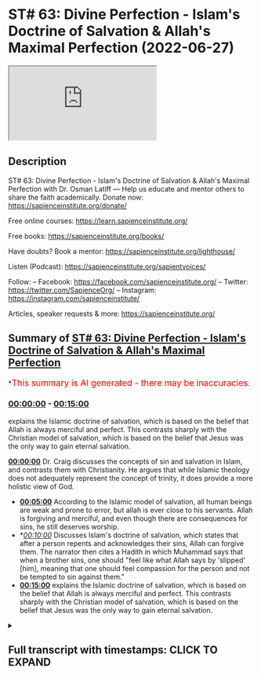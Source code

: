 # ST# 63: Divine Perfection - Islam's Doctrine of Salvation & Allah's Maximal Perfection (2022-06-27)

<iframe loading='lazy' src='https://www.youtube.com/embed/Nv7ek29NEo4'></iframe>

## Description

ST# 63: Divine Perfection - Islam's Doctrine of Salvation & Allah's Maximal Perfection with Dr. Osman Latiff
—
Help us educate and mentor others to share the faith academically.
Donate now: https://sapienceinstitute.org/donate/ 

Free online courses: https://learn.sapienceinstitute.org/

Free books: https://sapienceinstitute.org/books/

Have doubts? Book a mentor: https://sapienceinstitute.org/lighthouse/

Listen (Podcast): https://sapienceinstitute.org/sapientvoices/

Follow:
– Facebook: https://facebook.com/sapienceinstitute.org/ 
– Twitter: https://twitter.com/SapienceOrg/ 
– Instagram: https://instagram.com/sapienceinstitute/ 

Articles, speaker requests & more: https://sapienceinstitute.org/

## Summary of [ST# 63: Divine Perfection - Islam's Doctrine of Salvation & Allah's Maximal Perfection](https://www.youtube.com/watch?v=Nv7ek29NEo4)


*<span style="color:red; font-size:125%">This summary is AI generated - there may be inaccuracies</span>.

### [00:00:00](https://www.youtube.com/watch?v=Nv7ek29NEo4&t=0) - [00:15:00](https://www.youtube.com/watch?v=Nv7ek29NEo4&t=900)

 explains the Islamic doctrine of salvation, which is based on the belief that Allah is always merciful and perfect. This contrasts sharply with the Christian model of salvation, which is based on the belief that Jesus was the only way to gain eternal salvation.

**[00:00:00](https://www.youtube.com/watch?v=Nv7ek29NEo4&t=0)**  Dr. Craig discusses the concepts of sin and salvation in Islam, and contrasts them with Christianity. He argues that while Islamic theology does not adequately represent the concept of trinity, it does provide a more holistic view of God.
* **[00:05:00](https://www.youtube.com/watch?v=Nv7ek29NEo4&t=300)** According to the Islamic model of salvation, all human beings are weak and prone to error, but allah is ever close to his servants. Allah is forgiving and merciful, and even though there are consequences for sins, he still deserves worship.
* **[00:10:00](https://www.youtube.com/watch?v=Nv7ek29NEo4&t=600)* Discusses Islam's doctrine of salvation, which states that after a person repents and acknowledges their sins, Allah can forgive them. The narrator then cites a Hadith in which Muhammad says that when a brother sins, one should "feel like what Allah says by 'slipped' [him], meaning that one should feel compassion for the person and not be tempted to sin against them."
* **[00:15:00](https://www.youtube.com/watch?v=Nv7ek29NEo4&t=900)**  explains the Islamic doctrine of salvation, which is based on the belief that Allah is always merciful and perfect. This contrasts sharply with the Christian model of salvation, which is based on the belief that Jesus was the only way to gain eternal salvation.

<details><summary><h2>Full transcript with timestamps: CLICK TO EXPAND</h2></summary>

[0:00:06](https://youtu.be/Nv7ek29NEo4?t=6) assalamu alaikum welcome to  
[0:00:07](https://youtu.be/Nv7ek29NEo4?t=7) sapientholdist drastic we're going  
[0:00:09](https://youtu.be/Nv7ek29NEo4?t=9) through my book divine perfection  
[0:00:11](https://youtu.be/Nv7ek29NEo4?t=11) christianity and islam on sin and  
[0:00:13](https://youtu.be/Nv7ek29NEo4?t=13) salvation  
[0:00:15](https://youtu.be/Nv7ek29NEo4?t=15) now dr craig's arguments presented in  
[0:00:17](https://youtu.be/Nv7ek29NEo4?t=17) his website and in his work against  
[0:00:20](https://youtu.be/Nv7ek29NEo4?t=20) islamic theism focus on a few different  
[0:00:22](https://youtu.be/Nv7ek29NEo4?t=22) areas one of them is to do with the idea  
[0:00:25](https://youtu.be/Nv7ek29NEo4?t=25) that god being maximally omniscient  
[0:00:26](https://youtu.be/Nv7ek29NEo4?t=26) all-knowing and therefore he isolates  
[0:00:28](https://youtu.be/Nv7ek29NEo4?t=28) the idea of trinity as represented in  
[0:00:30](https://youtu.be/Nv7ek29NEo4?t=30) the quran and says while this is not a  
[0:00:33](https://youtu.be/Nv7ek29NEo4?t=33) fair representation of trinity as  
[0:00:35](https://youtu.be/Nv7ek29NEo4?t=35) understood by christians and we've gone  
[0:00:37](https://youtu.be/Nv7ek29NEo4?t=37) through the verses that he isolates  
[0:00:40](https://youtu.be/Nv7ek29NEo4?t=40) looking at them very closely and clearly  
[0:00:42](https://youtu.be/Nv7ek29NEo4?t=42) remember by the way on this point allah  
[0:00:44](https://youtu.be/Nv7ek29NEo4?t=44) says  
[0:00:46](https://youtu.be/Nv7ek29NEo4?t=46) don't say three or trinity  
[0:00:48](https://youtu.be/Nv7ek29NEo4?t=48) the verse in fact is a full sweep  
[0:00:51](https://youtu.be/Nv7ek29NEo4?t=51) against all conceptions of tree  
[0:00:54](https://youtu.be/Nv7ek29NEo4?t=54) trinitarianism or trinity or tritheism  
[0:00:56](https://youtu.be/Nv7ek29NEo4?t=56) or any kind of versions of that and of  
[0:00:58](https://youtu.be/Nv7ek29NEo4?t=58) course much has been developed in  
[0:01:00](https://youtu.be/Nv7ek29NEo4?t=60) christian history throughout the  
[0:01:02](https://youtu.be/Nv7ek29NEo4?t=62) centuries so when allah says  
[0:01:05](https://youtu.be/Nv7ek29NEo4?t=65) don't say three it's a full sweep  
[0:01:07](https://youtu.be/Nv7ek29NEo4?t=67) against any conception  
[0:01:10](https://youtu.be/Nv7ek29NEo4?t=70) before then now and even perhaps  
[0:01:12](https://youtu.be/Nv7ek29NEo4?t=72) tomorrow about a trinitarian  
[0:01:14](https://youtu.be/Nv7ek29NEo4?t=74) tri-theistic model of god that's the  
[0:01:17](https://youtu.be/Nv7ek29NEo4?t=77) first thing to remember but secondly  
[0:01:19](https://youtu.be/Nv7ek29NEo4?t=79) we've gone through the verses that he  
[0:01:22](https://youtu.be/Nv7ek29NEo4?t=82) isolates and he things are a reflection  
[0:01:25](https://youtu.be/Nv7ek29NEo4?t=85) of a misconceived notion of the trinity  
[0:01:28](https://youtu.be/Nv7ek29NEo4?t=88) in the quran the second argument of  
[0:01:31](https://youtu.be/Nv7ek29NEo4?t=91) william lane craig and other  
[0:01:34](https://youtu.be/Nv7ek29NEo4?t=94) missionaries like him  
[0:01:36](https://youtu.be/Nv7ek29NEo4?t=96) focuses on the concept of of salvation  
[0:01:39](https://youtu.be/Nv7ek29NEo4?t=99) of soteriology about the cause of  
[0:01:41](https://youtu.be/Nv7ek29NEo4?t=101) salvation in in islam that he believes  
[0:01:44](https://youtu.be/Nv7ek29NEo4?t=104) is insufficient inadequate in  
[0:01:46](https://youtu.be/Nv7ek29NEo4?t=106) representing god's maximal holiness now  
[0:01:49](https://youtu.be/Nv7ek29NEo4?t=109) of course we've contrasted this with the  
[0:01:50](https://youtu.be/Nv7ek29NEo4?t=110) christian model of both hama theology  
[0:01:54](https://youtu.be/Nv7ek29NEo4?t=114) which is the concept of sin and then the  
[0:01:56](https://youtu.be/Nv7ek29NEo4?t=116) question of salvation and christianity  
[0:01:57](https://youtu.be/Nv7ek29NEo4?t=117) through atonement models that sought to  
[0:01:59](https://youtu.be/Nv7ek29NEo4?t=119) make sense of what um you know what what  
[0:02:03](https://youtu.be/Nv7ek29NEo4?t=123) happened between god and adam and how  
[0:02:05](https://youtu.be/Nv7ek29NEo4?t=125) they had an effect on us as human beings  
[0:02:06](https://youtu.be/Nv7ek29NEo4?t=126) in terms of us and god and the rift and  
[0:02:08](https://youtu.be/Nv7ek29NEo4?t=128) the chasm and then of course that  
[0:02:10](https://youtu.be/Nv7ek29NEo4?t=130) salvific  
[0:02:12](https://youtu.be/Nv7ek29NEo4?t=132) figure jesus christ who comes later to  
[0:02:14](https://youtu.be/Nv7ek29NEo4?t=134) atone for our sins  
[0:02:16](https://youtu.be/Nv7ek29NEo4?t=136) and we've looked at this  
[0:02:18](https://youtu.be/Nv7ek29NEo4?t=138) narrative  
[0:02:20](https://youtu.be/Nv7ek29NEo4?t=140) conception  
[0:02:21](https://youtu.be/Nv7ek29NEo4?t=141) theology and theory and constructed and  
[0:02:24](https://youtu.be/Nv7ek29NEo4?t=144) contrasted it with the quranic outlook  
[0:02:26](https://youtu.be/Nv7ek29NEo4?t=146) of what happened between god  
[0:02:29](https://youtu.be/Nv7ek29NEo4?t=149) and adam in the first place and how this  
[0:02:31](https://youtu.be/Nv7ek29NEo4?t=151) has a bearing on how we perceive of  
[0:02:33](https://youtu.be/Nv7ek29NEo4?t=153) god's maximal holiness  
[0:02:35](https://youtu.be/Nv7ek29NEo4?t=155) in light of that of that salvific of  
[0:02:37](https://youtu.be/Nv7ek29NEo4?t=157) that or that model of salvation but  
[0:02:39](https://youtu.be/Nv7ek29NEo4?t=159) there is much more to be said of course  
[0:02:41](https://youtu.be/Nv7ek29NEo4?t=161) about this remember that one of the  
[0:02:44](https://youtu.be/Nv7ek29NEo4?t=164) beautiful things that we have in the  
[0:02:45](https://youtu.be/Nv7ek29NEo4?t=165) quran  
[0:02:46](https://youtu.be/Nv7ek29NEo4?t=166) is we have this idea that god of course  
[0:02:48](https://youtu.be/Nv7ek29NEo4?t=168) is maximally holy but also maximally  
[0:02:51](https://youtu.be/Nv7ek29NEo4?t=171) perfect in all all forms from allah's  
[0:02:53](https://youtu.be/Nv7ek29NEo4?t=173) names and attributes allah is maximally  
[0:02:56](https://youtu.be/Nv7ek29NEo4?t=176) perfect maximally perfect in his wisdom  
[0:02:58](https://youtu.be/Nv7ek29NEo4?t=178) maximum perfect in his mercy maximum  
[0:03:00](https://youtu.be/Nv7ek29NEo4?t=180) perfect and his new knowledge and so on  
[0:03:02](https://youtu.be/Nv7ek29NEo4?t=182) and so forth in all things allah is  
[0:03:04](https://youtu.be/Nv7ek29NEo4?t=184) maximally perfect so  
[0:03:06](https://youtu.be/Nv7ek29NEo4?t=186) number one we believe that the  
[0:03:09](https://youtu.be/Nv7ek29NEo4?t=189) christians have this model about you  
[0:03:10](https://youtu.be/Nv7ek29NEo4?t=190) know like anselm for example who believe  
[0:03:12](https://youtu.be/Nv7ek29NEo4?t=192) that the the the the sin of adam had a  
[0:03:16](https://youtu.be/Nv7ek29NEo4?t=196) bearing on god's honor in the sense that  
[0:03:19](https://youtu.be/Nv7ek29NEo4?t=199) he says that god's honor was besmirched  
[0:03:21](https://youtu.be/Nv7ek29NEo4?t=201) through adam's sin god was now therefore  
[0:03:24](https://youtu.be/Nv7ek29NEo4?t=204) um you know  
[0:03:26](https://youtu.be/Nv7ek29NEo4?t=206) offended of course but his honor was  
[0:03:28](https://youtu.be/Nv7ek29NEo4?t=208) besmirched and the only one that could  
[0:03:30](https://youtu.be/Nv7ek29NEo4?t=210) restore that honor back to god was the  
[0:03:33](https://youtu.be/Nv7ek29NEo4?t=213) the blood sacrifice of the sinless one  
[0:03:35](https://youtu.be/Nv7ek29NEo4?t=215) jesus christ who happens to be god  
[0:03:37](https://youtu.be/Nv7ek29NEo4?t=217) himself who pays the price of that sin  
[0:03:39](https://youtu.be/Nv7ek29NEo4?t=219) back to himself  
[0:03:42](https://youtu.be/Nv7ek29NEo4?t=222) now  
[0:03:43](https://youtu.be/Nv7ek29NEo4?t=223) what does that mean of god  
[0:03:49](https://youtu.be/Nv7ek29NEo4?t=229) there is nothing  
[0:03:51](https://youtu.be/Nv7ek29NEo4?t=231) that you can do to frustrate god in the  
[0:03:56](https://youtu.be/Nv7ek29NEo4?t=236) heavens or in the earth  
[0:03:58](https://youtu.be/Nv7ek29NEo4?t=238) there is nothing that you could do to  
[0:03:59](https://youtu.be/Nv7ek29NEo4?t=239) frustrate god right to have a bearing on  
[0:04:02](https://youtu.be/Nv7ek29NEo4?t=242) god's holiness in the in the earth or in  
[0:04:04](https://youtu.be/Nv7ek29NEo4?t=244) the heavens nothing that we could do as  
[0:04:06](https://youtu.be/Nv7ek29NEo4?t=246) human beings to do that of course god is  
[0:04:08](https://youtu.be/Nv7ek29NEo4?t=248) holy maximally perfect all supreme all  
[0:04:10](https://youtu.be/Nv7ek29NEo4?t=250) wise all magnificent  
[0:04:12](https://youtu.be/Nv7ek29NEo4?t=252) look at this hadith prophetic hadith but  
[0:04:15](https://youtu.be/Nv7ek29NEo4?t=255) the prophet said that allah said subhana  
[0:04:17](https://youtu.be/Nv7ek29NEo4?t=257) wa to allah  
[0:04:18](https://youtu.be/Nv7ek29NEo4?t=258) ibadi all my servants  
[0:04:23](https://youtu.be/Nv7ek29NEo4?t=263) the first of you and the last of you and  
[0:04:25](https://youtu.be/Nv7ek29NEo4?t=265) the human of you in the junior view if  
[0:04:27](https://youtu.be/Nv7ek29NEo4?t=267) all of you  
[0:04:28](https://youtu.be/Nv7ek29NEo4?t=268) were in the heart of the most pious one  
[0:04:31](https://youtu.be/Nv7ek29NEo4?t=271) of you that would not increase my  
[0:04:33](https://youtu.be/Nv7ek29NEo4?t=273) kingdom in anything  
[0:04:35](https://youtu.be/Nv7ek29NEo4?t=275) i know my servants if the first and the  
[0:04:36](https://youtu.be/Nv7ek29NEo4?t=276) last of you and the human and the june  
[0:04:38](https://youtu.be/Nv7ek29NEo4?t=278) of you were in the heart of the most  
[0:04:40](https://youtu.be/Nv7ek29NEo4?t=280) evil and depraved one of you that  
[0:04:43](https://youtu.be/Nv7ek29NEo4?t=283) wouldn't decrease my kingdom in anything  
[0:04:46](https://youtu.be/Nv7ek29NEo4?t=286) it has no bearing on allah and his  
[0:04:48](https://youtu.be/Nv7ek29NEo4?t=288) majesty and his honor the things that we  
[0:04:50](https://youtu.be/Nv7ek29NEo4?t=290) do it affects us and our honor the  
[0:04:53](https://youtu.be/Nv7ek29NEo4?t=293) things that we do which is an affront to  
[0:04:57](https://youtu.be/Nv7ek29NEo4?t=297) god we are the ones who are affected in  
[0:04:59](https://youtu.be/Nv7ek29NEo4?t=299) that not god of course god is supreme  
[0:05:00](https://youtu.be/Nv7ek29NEo4?t=300) and holy and remembered and the world  
[0:05:03](https://youtu.be/Nv7ek29NEo4?t=303) remembers him and the whole everything  
[0:05:04](https://youtu.be/Nv7ek29NEo4?t=304) remembers him right whatever we do for  
[0:05:07](https://youtu.be/Nv7ek29NEo4?t=307) him is a benefit to us but nothing that  
[0:05:10](https://youtu.be/Nv7ek29NEo4?t=310) we don't do has an effect on him nothing  
[0:05:13](https://youtu.be/Nv7ek29NEo4?t=313) has an effect on him allah is supreme  
[0:05:15](https://youtu.be/Nv7ek29NEo4?t=315) majestic all supreme subhana wa ta'ala  
[0:05:18](https://youtu.be/Nv7ek29NEo4?t=318) that's for us therefore to remember  
[0:05:20](https://youtu.be/Nv7ek29NEo4?t=320) but what then about the model of  
[0:05:22](https://youtu.be/Nv7ek29NEo4?t=322) salvation in islam we have the adamic  
[0:05:24](https://youtu.be/Nv7ek29NEo4?t=324) paradigm there we have the example of  
[0:05:27](https://youtu.be/Nv7ek29NEo4?t=327) the three people of taboo were left  
[0:05:29](https://youtu.be/Nv7ek29NEo4?t=329) behind and they made this kind of  
[0:05:30](https://youtu.be/Nv7ek29NEo4?t=330) beautiful thing happened with them and  
[0:05:32](https://youtu.be/Nv7ek29NEo4?t=332) allah describes how they had nobody else  
[0:05:33](https://youtu.be/Nv7ek29NEo4?t=333) to call upon except god himself  
[0:05:36](https://youtu.be/Nv7ek29NEo4?t=336) and allah allah leaned to them  
[0:05:39](https://youtu.be/Nv7ek29NEo4?t=339) so that they would turn to him so that's  
[0:05:42](https://youtu.be/Nv7ek29NEo4?t=342) that's the beautiful model of salvation  
[0:05:44](https://youtu.be/Nv7ek29NEo4?t=344) in islam it's allah who turns to you  
[0:05:45](https://youtu.be/Nv7ek29NEo4?t=345) first before you turn to him that shows  
[0:05:48](https://youtu.be/Nv7ek29NEo4?t=348) allah is  
[0:05:49](https://youtu.be/Nv7ek29NEo4?t=349) allah is ever close to his servants  
[0:05:55](https://youtu.be/Nv7ek29NEo4?t=355) when my servants ask you concerning me  
[0:05:58](https://youtu.be/Nv7ek29NEo4?t=358) then i am ever near  
[0:06:00](https://youtu.be/Nv7ek29NEo4?t=360) right so again it's about what is your  
[0:06:01](https://youtu.be/Nv7ek29NEo4?t=361) impression of the lord of the world the  
[0:06:02](https://youtu.be/Nv7ek29NEo4?t=362) quran says one of my servants as you  
[0:06:04](https://youtu.be/Nv7ek29NEo4?t=364) concerning me  
[0:06:11](https://youtu.be/Nv7ek29NEo4?t=371) i respond to him who calls upon me when  
[0:06:13](https://youtu.be/Nv7ek29NEo4?t=373) he calls upon me  
[0:06:15](https://youtu.be/Nv7ek29NEo4?t=375) allah is ever near to his servants right  
[0:06:17](https://youtu.be/Nv7ek29NEo4?t=377) then allah says so let him respond to me  
[0:06:19](https://youtu.be/Nv7ek29NEo4?t=379) believe me so therefore let him believe  
[0:06:21](https://youtu.be/Nv7ek29NEo4?t=381) and respond to so he will find guidance  
[0:06:23](https://youtu.be/Nv7ek29NEo4?t=383) so therefore no allah is ever near to  
[0:06:26](https://youtu.be/Nv7ek29NEo4?t=386) his servants allah is maximally loving  
[0:06:30](https://youtu.be/Nv7ek29NEo4?t=390) allah is loving towards his servants  
[0:06:32](https://youtu.be/Nv7ek29NEo4?t=392) right and this is reflected therefore in  
[0:06:34](https://youtu.be/Nv7ek29NEo4?t=394) the fact that allah is forgiving and  
[0:06:36](https://youtu.be/Nv7ek29NEo4?t=396) merciful now we're going to cover this  
[0:06:37](https://youtu.be/Nv7ek29NEo4?t=397) in fact in the next episode because  
[0:06:39](https://youtu.be/Nv7ek29NEo4?t=399) that's the third of craig's arguments  
[0:06:41](https://youtu.be/Nv7ek29NEo4?t=401) but just to stick with this argument for  
[0:06:44](https://youtu.be/Nv7ek29NEo4?t=404) a second about the idea that  
[0:06:46](https://youtu.be/Nv7ek29NEo4?t=406) the islamic model of salvation  
[0:06:49](https://youtu.be/Nv7ek29NEo4?t=409) compromises god's holiness what we have  
[0:06:52](https://youtu.be/Nv7ek29NEo4?t=412) outlined for us as an islam as a model  
[0:06:55](https://youtu.be/Nv7ek29NEo4?t=415) of salvation is the fact that number one  
[0:06:57](https://youtu.be/Nv7ek29NEo4?t=417) human beings are weak prone to error  
[0:07:01](https://youtu.be/Nv7ek29NEo4?t=421) right that we have failings that we have  
[0:07:03](https://youtu.be/Nv7ek29NEo4?t=423) temporalities we have vulnerabilities we  
[0:07:05](https://youtu.be/Nv7ek29NEo4?t=425) have all of these things happening in  
[0:07:07](https://youtu.be/Nv7ek29NEo4?t=427) our lives and what of course is  
[0:07:09](https://youtu.be/Nv7ek29NEo4?t=429) the quran says uh wouldn't allah know  
[0:07:12](https://youtu.be/Nv7ek29NEo4?t=432) about us if allah created all of us of  
[0:07:14](https://youtu.be/Nv7ek29NEo4?t=434) course he knows all about us  
[0:07:20](https://youtu.be/Nv7ek29NEo4?t=440) quran says if you disclose something in  
[0:07:22](https://youtu.be/Nv7ek29NEo4?t=442) yourself or make it apparent allah knows  
[0:07:24](https://youtu.be/Nv7ek29NEo4?t=444) of it allah is aware of it so allah  
[0:07:26](https://youtu.be/Nv7ek29NEo4?t=446) knows all about us and therefore allah's  
[0:07:28](https://youtu.be/Nv7ek29NEo4?t=448) judgment on us therefore is maximally  
[0:07:30](https://youtu.be/Nv7ek29NEo4?t=450) perfect  
[0:07:31](https://youtu.be/Nv7ek29NEo4?t=451) but allah subhanahu wa to allah still  
[0:07:34](https://youtu.be/Nv7ek29NEo4?t=454) even though of course there are  
[0:07:35](https://youtu.be/Nv7ek29NEo4?t=455) consequences and repercussions for sins  
[0:07:38](https://youtu.be/Nv7ek29NEo4?t=458) like for example a beautiful verse in  
[0:07:40](https://youtu.be/Nv7ek29NEo4?t=460) fact a beautiful narrative that shows  
[0:07:41](https://youtu.be/Nv7ek29NEo4?t=461) this i'll tell you the narrative  
[0:07:43](https://youtu.be/Nv7ek29NEo4?t=463) once in the khilafah the the ruling of  
[0:07:46](https://youtu.be/Nv7ek29NEo4?t=466) the second karif of islam um  
[0:07:49](https://youtu.be/Nv7ek29NEo4?t=469) allah be pleased with him there was a  
[0:07:51](https://youtu.be/Nv7ek29NEo4?t=471) man who was always with the muslims and  
[0:07:53](https://youtu.be/Nv7ek29NEo4?t=473) praying in the mosque with them and then  
[0:07:55](https://youtu.be/Nv7ek29NEo4?t=475) he absconded he was away went away for a  
[0:07:57](https://youtu.be/Nv7ek29NEo4?t=477) long time and omar was confused and  
[0:07:59](https://youtu.be/Nv7ek29NEo4?t=479) asked what has happened to the one who  
[0:08:00](https://youtu.be/Nv7ek29NEo4?t=480) was always with us  
[0:08:02](https://youtu.be/Nv7ek29NEo4?t=482) and they said well he's now  
[0:08:04](https://youtu.be/Nv7ek29NEo4?t=484) he engages in in a sin  
[0:08:06](https://youtu.be/Nv7ek29NEo4?t=486) right it's a bad sin and he's busy with  
[0:08:08](https://youtu.be/Nv7ek29NEo4?t=488) that sin and he keeps himself away from  
[0:08:10](https://youtu.be/Nv7ek29NEo4?t=490) us because he's ashamed and he's doing  
[0:08:11](https://youtu.be/Nv7ek29NEo4?t=491) it himself and whatever  
[0:08:13](https://youtu.be/Nv7ek29NEo4?t=493) and omar then says go and bring someone  
[0:08:15](https://youtu.be/Nv7ek29NEo4?t=495) who can write for us a scribe you can  
[0:08:17](https://youtu.be/Nv7ek29NEo4?t=497) write for us  
[0:08:18](https://youtu.be/Nv7ek29NEo4?t=498) and they called somebody and he came  
[0:08:20](https://youtu.be/Nv7ek29NEo4?t=500) with his pen and and his paper and he  
[0:08:22](https://youtu.be/Nv7ek29NEo4?t=502) began and he was ready to write and umar  
[0:08:24](https://youtu.be/Nv7ek29NEo4?t=504) says you're going to write these words  
[0:08:25](https://youtu.be/Nv7ek29NEo4?t=505) we're going to write them we're going to  
[0:08:26](https://youtu.be/Nv7ek29NEo4?t=506) see let's stamp it and send it then  
[0:08:28](https://youtu.be/Nv7ek29NEo4?t=508) we're going to see what happens  
[0:08:29](https://youtu.be/Nv7ek29NEo4?t=509) and norma says him write these words  
[0:08:35](https://youtu.be/Nv7ek29NEo4?t=515) his name to  
[0:08:37](https://youtu.be/Nv7ek29NEo4?t=517) this person son of that person meaning  
[0:08:39](https://youtu.be/Nv7ek29NEo4?t=519) it's a man-to-man situation it's not  
[0:08:41](https://youtu.be/Nv7ek29NEo4?t=521) like omar the leader of the muslims to  
[0:08:43](https://youtu.be/Nv7ek29NEo4?t=523) you you know servant of whatever it's a  
[0:08:45](https://youtu.be/Nv7ek29NEo4?t=525) man to man it's a we're all humans we're  
[0:08:47](https://youtu.be/Nv7ek29NEo4?t=527) all stuck in the same situation here or  
[0:08:50](https://youtu.be/Nv7ek29NEo4?t=530) in the same situation here and he says  
[0:08:53](https://youtu.be/Nv7ek29NEo4?t=533) write these words one of the verses you  
[0:08:55](https://youtu.be/Nv7ek29NEo4?t=535) open one of the opening verses  
[0:08:57](https://youtu.be/Nv7ek29NEo4?t=537) chapter 40 of the quran  
[0:08:59](https://youtu.be/Nv7ek29NEo4?t=539) in which allah says  
[0:09:02](https://youtu.be/Nv7ek29NEo4?t=542) it is  
[0:09:08](https://youtu.be/Nv7ek29NEo4?t=548) that's it stamp it seal it send it  
[0:09:11](https://youtu.be/Nv7ek29NEo4?t=551) what is the verse say well let's see  
[0:09:13](https://youtu.be/Nv7ek29NEo4?t=553) so he stamps it seals it sends it and  
[0:09:15](https://youtu.be/Nv7ek29NEo4?t=555) then time it reaches that man then the  
[0:09:17](https://youtu.be/Nv7ek29NEo4?t=557) man of course opens that letter and he  
[0:09:19](https://youtu.be/Nv7ek29NEo4?t=559) begins to read  
[0:09:20](https://youtu.be/Nv7ek29NEo4?t=560) that verse and reflect and deliberate  
[0:09:23](https://youtu.be/Nv7ek29NEo4?t=563) and ruminate and think contemplate on  
[0:09:26](https://youtu.be/Nv7ek29NEo4?t=566) that verse what is that verse saying  
[0:09:27](https://youtu.be/Nv7ek29NEo4?t=567) what does it mean what is it what are  
[0:09:29](https://youtu.be/Nv7ek29NEo4?t=569) the consequences what is all this  
[0:09:30](https://youtu.be/Nv7ek29NEo4?t=570) happening what does the verse say it  
[0:09:31](https://youtu.be/Nv7ek29NEo4?t=571) says this  
[0:09:32](https://youtu.be/Nv7ek29NEo4?t=572) it says allah god lord of the heavens  
[0:09:35](https://youtu.be/Nv7ek29NEo4?t=575) and the earth create a sustainer of all  
[0:09:39](https://youtu.be/Nv7ek29NEo4?t=579) he says he is  
[0:09:41](https://youtu.be/Nv7ek29NEo4?t=581) the forgiver of sins  
[0:09:44](https://youtu.be/Nv7ek29NEo4?t=584) and not just that kaabi tobe the  
[0:09:46](https://youtu.be/Nv7ek29NEo4?t=586) acceptor of repentance  
[0:09:48](https://youtu.be/Nv7ek29NEo4?t=588) and shadi  
[0:09:50](https://youtu.be/Nv7ek29NEo4?t=590) severe in punishment  
[0:09:51](https://youtu.be/Nv7ek29NEo4?t=591) surveillance punishment and it's a toll  
[0:09:54](https://youtu.be/Nv7ek29NEo4?t=594) whose blessings are endless  
[0:09:56](https://youtu.be/Nv7ek29NEo4?t=596) and  
[0:09:58](https://youtu.be/Nv7ek29NEo4?t=598) this nun deserve worship except him  
[0:10:00](https://youtu.be/Nv7ek29NEo4?t=600) and you will return back to him that's  
[0:10:03](https://youtu.be/Nv7ek29NEo4?t=603) it  
[0:10:04](https://youtu.be/Nv7ek29NEo4?t=604) and the man began to think well if i'm  
[0:10:07](https://youtu.be/Nv7ek29NEo4?t=607) indulging in this bad sin  
[0:10:09](https://youtu.be/Nv7ek29NEo4?t=609) and i know i have a lord who forgives  
[0:10:10](https://youtu.be/Nv7ek29NEo4?t=610) sins  
[0:10:11](https://youtu.be/Nv7ek29NEo4?t=611) and that if i am sincere in my  
[0:10:13](https://youtu.be/Nv7ek29NEo4?t=613) repentance what does it mean to be sin  
[0:10:14](https://youtu.be/Nv7ek29NEo4?t=614) saying your repentance number one you  
[0:10:16](https://youtu.be/Nv7ek29NEo4?t=616) have to have a state of khoshu  
[0:10:19](https://youtu.be/Nv7ek29NEo4?t=619) you have to have this state of  
[0:10:21](https://youtu.be/Nv7ek29NEo4?t=621) recognition consciousness of allah right  
[0:10:25](https://youtu.be/Nv7ek29NEo4?t=625) i'll give you one example when allah  
[0:10:27](https://youtu.be/Nv7ek29NEo4?t=627) tells moses musa to go to pharaoh right  
[0:10:29](https://youtu.be/Nv7ek29NEo4?t=629) the the ruler the despotic mass murderer  
[0:10:33](https://youtu.be/Nv7ek29NEo4?t=633) megalomaniac psychopathic tyrant pharaoh  
[0:10:37](https://youtu.be/Nv7ek29NEo4?t=637) and god says to musa moses go to him  
[0:10:40](https://youtu.be/Nv7ek29NEo4?t=640) is transgressed all limits you've got to  
[0:10:43](https://youtu.be/Nv7ek29NEo4?t=643) go and talk to him  
[0:10:44](https://youtu.be/Nv7ek29NEo4?t=644) now allah says something else allah says  
[0:10:46](https://youtu.be/Nv7ek29NEo4?t=646) fakul  
[0:10:47](https://youtu.be/Nv7ek29NEo4?t=647) say to him  
[0:10:49](https://youtu.be/Nv7ek29NEo4?t=649) right say something that means it's not  
[0:10:50](https://youtu.be/Nv7ek29NEo4?t=650) scripted it's something that's coming  
[0:10:51](https://youtu.be/Nv7ek29NEo4?t=651) from god himself as a divine  
[0:10:54](https://youtu.be/Nv7ek29NEo4?t=654) teaching to moses of going to pharaoh  
[0:10:56](https://youtu.be/Nv7ek29NEo4?t=656) with words to say to him  
[0:10:58](https://youtu.be/Nv7ek29NEo4?t=658) what does he tell him to say to him  
[0:11:04](https://youtu.be/Nv7ek29NEo4?t=664) he says go to pharaoh and tell him  
[0:11:07](https://youtu.be/Nv7ek29NEo4?t=667) would you pharaoh want to attain to  
[0:11:09](https://youtu.be/Nv7ek29NEo4?t=669) purification  
[0:11:11](https://youtu.be/Nv7ek29NEo4?t=671) and i will guide you to your lord and  
[0:11:12](https://youtu.be/Nv7ek29NEo4?t=672) you will be in awe of him  
[0:11:15](https://youtu.be/Nv7ek29NEo4?t=675) so it's not just that he's telling  
[0:11:17](https://youtu.be/Nv7ek29NEo4?t=677) pharaoh fix up stop killing people put  
[0:11:20](https://youtu.be/Nv7ek29NEo4?t=680) down the knives and the guns he's not  
[0:11:22](https://youtu.be/Nv7ek29NEo4?t=682) saying that he's saying  
[0:11:23](https://youtu.be/Nv7ek29NEo4?t=683) you  
[0:11:24](https://youtu.be/Nv7ek29NEo4?t=684) you in order for you to go back to god  
[0:11:27](https://youtu.be/Nv7ek29NEo4?t=687) and repent you still need that  
[0:11:29](https://youtu.be/Nv7ek29NEo4?t=689) you have to have that be in awe and  
[0:11:31](https://youtu.be/Nv7ek29NEo4?t=691) recognition and have that serenity and  
[0:11:33](https://youtu.be/Nv7ek29NEo4?t=693) peace in him and even you need that and  
[0:11:36](https://youtu.be/Nv7ek29NEo4?t=696) i will guide you to your lord so you  
[0:11:37](https://youtu.be/Nv7ek29NEo4?t=697) will have all of him not all in yourself  
[0:11:39](https://youtu.be/Nv7ek29NEo4?t=699) right but be in awe of the lord that  
[0:11:41](https://youtu.be/Nv7ek29NEo4?t=701) created you and me and everybody else  
[0:11:43](https://youtu.be/Nv7ek29NEo4?t=703) right so therefore you have to have for  
[0:11:44](https://youtu.be/Nv7ek29NEo4?t=704) repentance you have to be in that state  
[0:11:46](https://youtu.be/Nv7ek29NEo4?t=706) of recognition it's god that i'm calling  
[0:11:48](https://youtu.be/Nv7ek29NEo4?t=708) to number one you've got to stop the sin  
[0:11:49](https://youtu.be/Nv7ek29NEo4?t=709) that you're committing number three you  
[0:11:52](https://youtu.be/Nv7ek29NEo4?t=712) have to make commends never to go back  
[0:11:54](https://youtu.be/Nv7ek29NEo4?t=714) to that sin and then of course you have  
[0:11:56](https://youtu.be/Nv7ek29NEo4?t=716) to feed a sense of nedem of remorse like  
[0:11:59](https://youtu.be/Nv7ek29NEo4?t=719) these three who held back from taboo  
[0:12:01](https://youtu.be/Nv7ek29NEo4?t=721) felt that sense of remorse when they  
[0:12:02](https://youtu.be/Nv7ek29NEo4?t=722) said there is no refuge no escape from  
[0:12:06](https://youtu.be/Nv7ek29NEo4?t=726) god except going back to god and they  
[0:12:08](https://youtu.be/Nv7ek29NEo4?t=728) felt as if the earth and themselves were  
[0:12:09](https://youtu.be/Nv7ek29NEo4?t=729) constricted and tight and squeezed  
[0:12:12](https://youtu.be/Nv7ek29NEo4?t=732) and this what else is there but they  
[0:12:14](https://youtu.be/Nv7ek29NEo4?t=734) realized it's allah but in that state  
[0:12:17](https://youtu.be/Nv7ek29NEo4?t=737) it is not that they called upon allah  
[0:12:19](https://youtu.be/Nv7ek29NEo4?t=739) first it was of course allah turned to  
[0:12:21](https://youtu.be/Nv7ek29NEo4?t=741) them first every time  
[0:12:23](https://youtu.be/Nv7ek29NEo4?t=743) we do anything isn't it god that  
[0:12:24](https://youtu.be/Nv7ek29NEo4?t=744) inspires that in us  
[0:12:26](https://youtu.be/Nv7ek29NEo4?t=746) right every time we we praise allah it  
[0:12:29](https://youtu.be/Nv7ek29NEo4?t=749) isn't going to inspire that in us or we  
[0:12:31](https://youtu.be/Nv7ek29NEo4?t=751) ask for forgiveness allah of course move  
[0:12:33](https://youtu.be/Nv7ek29NEo4?t=753) their heart move the heart to first turn  
[0:12:36](https://youtu.be/Nv7ek29NEo4?t=756) towards god for that heart than to  
[0:12:38](https://youtu.be/Nv7ek29NEo4?t=758) recognize god is allah who is maximally  
[0:12:40](https://youtu.be/Nv7ek29NEo4?t=760) merciful and loving and kind here so  
[0:12:43](https://youtu.be/Nv7ek29NEo4?t=763) it's like one of the scholars of islam  
[0:12:45](https://youtu.be/Nv7ek29NEo4?t=765) he said that every kulun nitmatam min  
[0:12:47](https://youtu.be/Nv7ek29NEo4?t=767) allah every blessing from allah requires  
[0:12:49](https://youtu.be/Nv7ek29NEo4?t=769) gratitude  
[0:12:54](https://youtu.be/Nv7ek29NEo4?t=774) and then having the blessing to make  
[0:12:56](https://youtu.be/Nv7ek29NEo4?t=776) gratitude is another blessing that  
[0:12:57](https://youtu.be/Nv7ek29NEo4?t=777) requires another gratitude meaning you  
[0:12:59](https://youtu.be/Nv7ek29NEo4?t=779) can't ever fully thank allah because  
[0:13:01](https://youtu.be/Nv7ek29NEo4?t=781) every time you thank allah who is  
[0:13:02](https://youtu.be/Nv7ek29NEo4?t=782) inspiring you enabling you guiding you  
[0:13:04](https://youtu.be/Nv7ek29NEo4?t=784) to thank him in the first place and so  
[0:13:07](https://youtu.be/Nv7ek29NEo4?t=787) therefore allah is reminding us that  
[0:13:08](https://youtu.be/Nv7ek29NEo4?t=788) allah is forgiving and merciful so  
[0:13:10](https://youtu.be/Nv7ek29NEo4?t=790) therefore then the man when he began to  
[0:13:12](https://youtu.be/Nv7ek29NEo4?t=792) read and think about these verses  
[0:13:14](https://youtu.be/Nv7ek29NEo4?t=794) he uh  
[0:13:15](https://youtu.be/Nv7ek29NEo4?t=795) he repented  
[0:13:17](https://youtu.be/Nv7ek29NEo4?t=797) sincere repentance means what doesn't  
[0:13:19](https://youtu.be/Nv7ek29NEo4?t=799) mean that you just simply say verbalize  
[0:13:21](https://youtu.be/Nv7ek29NEo4?t=801) something it means that in your entire  
[0:13:22](https://youtu.be/Nv7ek29NEo4?t=802) being  
[0:13:23](https://youtu.be/Nv7ek29NEo4?t=803) right in your consciousness in your  
[0:13:25](https://youtu.be/Nv7ek29NEo4?t=805) heart you're turning back to god and in  
[0:13:28](https://youtu.be/Nv7ek29NEo4?t=808) doing that realize it's going to turn to  
[0:13:30](https://youtu.be/Nv7ek29NEo4?t=810) you first right and then therefore  
[0:13:32](https://youtu.be/Nv7ek29NEo4?t=812) you're promising to make commands never  
[0:13:34](https://youtu.be/Nv7ek29NEo4?t=814) to go back to that sin again you feel  
[0:13:36](https://youtu.be/Nv7ek29NEo4?t=816) bad about that sin if you if you've  
[0:13:38](https://youtu.be/Nv7ek29NEo4?t=818) wronged somebody else and you need to  
[0:13:39](https://youtu.be/Nv7ek29NEo4?t=819) make amends with that person that you've  
[0:13:41](https://youtu.be/Nv7ek29NEo4?t=821) wronged against you have to do it also  
[0:13:42](https://youtu.be/Nv7ek29NEo4?t=822) if you've wronged somebody else all of  
[0:13:44](https://youtu.be/Nv7ek29NEo4?t=824) these things represent a clean and good  
[0:13:46](https://youtu.be/Nv7ek29NEo4?t=826) repentance right and so  
[0:13:50](https://youtu.be/Nv7ek29NEo4?t=830) the man he did that right he did that  
[0:13:52](https://youtu.be/Nv7ek29NEo4?t=832) and so then after a while umar asked the  
[0:13:54](https://youtu.be/Nv7ek29NEo4?t=834) people what happened to the one that we  
[0:13:55](https://youtu.be/Nv7ek29NEo4?t=835) wrote the letter to what happened to him  
[0:13:57](https://youtu.be/Nv7ek29NEo4?t=837) and they said oh he's back now with us  
[0:13:59](https://youtu.be/Nv7ek29NEo4?t=839) he's back with us now and um said these  
[0:14:01](https://youtu.be/Nv7ek29NEo4?t=841) very famous words and says he said  
[0:14:08](https://youtu.be/Nv7ek29NEo4?t=848) he said this is what you do  
[0:14:10](https://youtu.be/Nv7ek29NEo4?t=850) when you see one of your brothers has  
[0:14:12](https://youtu.be/Nv7ek29NEo4?t=852) slept  
[0:14:13](https://youtu.be/Nv7ek29NEo4?t=853) zel like what allah says by  
[0:14:17](https://youtu.be/Nv7ek29NEo4?t=857) slipped  
[0:14:18](https://youtu.be/Nv7ek29NEo4?t=858) he said this is what you do don't be  
[0:14:20](https://youtu.be/Nv7ek29NEo4?t=860) shaytan the devil's helper against your  
[0:14:22](https://youtu.be/Nv7ek29NEo4?t=862) brother because remember some people  
[0:14:26](https://youtu.be/Nv7ek29NEo4?t=866) they they they wallow in self-pity if  
[0:14:29](https://youtu.be/Nv7ek29NEo4?t=869) they've committed a sin if they think  
[0:14:31](https://youtu.be/Nv7ek29NEo4?t=871) there is no  
[0:14:32](https://youtu.be/Nv7ek29NEo4?t=872) escape from this sin right and then they  
[0:14:35](https://youtu.be/Nv7ek29NEo4?t=875) might end up continuing sin and the  
[0:14:36](https://youtu.be/Nv7ek29NEo4?t=876) devil of course would inspire them to  
[0:14:37](https://youtu.be/Nv7ek29NEo4?t=877) continue sinning and they'll think well  
[0:14:39](https://youtu.be/Nv7ek29NEo4?t=879) i'm so bad and evil of a person what's  
[0:14:41](https://youtu.be/Nv7ek29NEo4?t=881) the point how would god ever accept me  
[0:14:43](https://youtu.be/Nv7ek29NEo4?t=883) now how terrible i am but in knowing  
[0:14:45](https://youtu.be/Nv7ek29NEo4?t=885) therefore if a person is sincere and  
[0:14:47](https://youtu.be/Nv7ek29NEo4?t=887) they turn to god in forgiveness  
[0:14:49](https://youtu.be/Nv7ek29NEo4?t=889) repentance then allah of course can  
[0:14:51](https://youtu.be/Nv7ek29NEo4?t=891) forgive them out of his mercy so  
[0:14:53](https://youtu.be/Nv7ek29NEo4?t=893) therefore allah says say o my servants  
[0:14:56](https://youtu.be/Nv7ek29NEo4?t=896) say o my servants who have wronged their  
[0:14:58](https://youtu.be/Nv7ek29NEo4?t=898) souls  
[0:14:59](https://youtu.be/Nv7ek29NEo4?t=899) right wrong their souls  
[0:15:02](https://youtu.be/Nv7ek29NEo4?t=902) don't despair of the mercy of allah  
[0:15:07](https://youtu.be/Nv7ek29NEo4?t=907) allah forgives all sins and allah is  
[0:15:09](https://youtu.be/Nv7ek29NEo4?t=909) forgiving allah is merciful right so  
[0:15:11](https://youtu.be/Nv7ek29NEo4?t=911) therefore this islamic model of  
[0:15:13](https://youtu.be/Nv7ek29NEo4?t=913) salvation is never to despair in the  
[0:15:15](https://youtu.be/Nv7ek29NEo4?t=915) mercy of allah but to take sin seriously  
[0:15:18](https://youtu.be/Nv7ek29NEo4?t=918) to be on god about them to think about  
[0:15:20](https://youtu.be/Nv7ek29NEo4?t=920) them to think about the way that the  
[0:15:21](https://youtu.be/Nv7ek29NEo4?t=921) quran is telling us about being on god  
[0:15:24](https://youtu.be/Nv7ek29NEo4?t=924) to take to take the devil of course as  
[0:15:25](https://youtu.be/Nv7ek29NEo4?t=925) your enemy but at the same time to  
[0:15:27](https://youtu.be/Nv7ek29NEo4?t=927) realize and know that allah is maximally  
[0:15:31](https://youtu.be/Nv7ek29NEo4?t=931) perfect allah is merciful allah is kind  
[0:15:33](https://youtu.be/Nv7ek29NEo4?t=933) allah is loving and allah is ever near  
[0:15:35](https://youtu.be/Nv7ek29NEo4?t=935) to his servants therefore that's a very  
[0:15:37](https://youtu.be/Nv7ek29NEo4?t=937) stark contrast to the christian model of  
[0:15:39](https://youtu.be/Nv7ek29NEo4?t=939) atonement and salvation through jesus  
[0:15:41](https://youtu.be/Nv7ek29NEo4?t=941) christ because it is  
[0:15:43](https://youtu.be/Nv7ek29NEo4?t=943) the it is god being only satisfied ever  
[0:15:47](https://youtu.be/Nv7ek29NEo4?t=947) satisfied through the blood sacrifice of  
[0:15:50](https://youtu.be/Nv7ek29NEo4?t=950) his son who happens to be  
[0:15:52](https://youtu.be/Nv7ek29NEo4?t=952) god part of the godhead himself and only  
[0:15:55](https://youtu.be/Nv7ek29NEo4?t=955) then is god  
[0:15:56](https://youtu.be/Nv7ek29NEo4?t=956) pleased or appeased in in that sense and  
[0:15:59](https://youtu.be/Nv7ek29NEo4?t=959) so  
[0:16:00](https://youtu.be/Nv7ek29NEo4?t=960) you know we we ask allah for for  
[0:16:02](https://youtu.be/Nv7ek29NEo4?t=962) guidance in in all things  
[0:16:12](https://youtu.be/Nv7ek29NEo4?t=972) you  
</details>